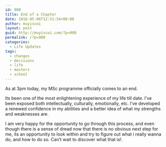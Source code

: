 ```yaml
---
id: 900
title: End of a Chapter
date: 2016-05-06T12:51:54+00:00
author: muyiscoi
layout: post
guid: http://muyiscoi.com/?p=900
permalink: /?p=900
categories:
  - Life Updates
tags:
  - changes
  - decisions
  - life
  - masters
  - school
---
```

As at 3pm today, my MSc programme officially comes to an end.

Its been one of the most enlightening experience of my life till date. I&#8217;ve been exposed both intellectually, culturally, emotionally, etc. I&#8217;ve developed a renewed confidence in my abilities and a better idea of what my strengths and weaknesses are.

I am very happy for the opportunity to go through this process, and even though there is a sense of dread now that there is no obvious next step for me, its an opportunity to look within and try to figure out what i really wanna do, and how to do so. Can&#8217;t wait to discover what that is!.